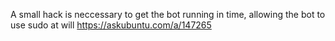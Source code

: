 A small hack is neccessary to get the bot running in time, allowing the bot to use sudo at will
https://askubuntu.com/a/147265